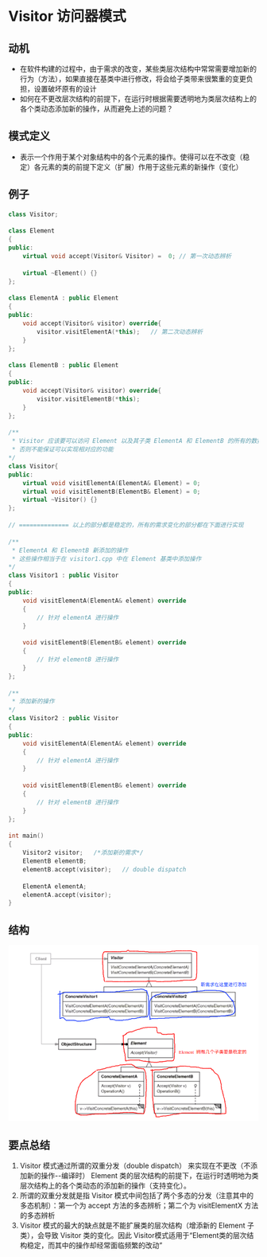 # Visitor 访问器模式

## 动机

* 在软件构建的过程中，由于需求的改变，某些类层次结构中常常需要增加新的行为（方法），如果直接在基类中进行修改，将会给子类带来很繁重的变更负担，设置破坏原有的设计
* 如何在不更改层次结构的前提下，在运行时根据需要透明地为类层次结构上的各个类动态添加新的操作，从而避免上述的问题？

## 模式定义

* 表示一个作用于某个对象结构中的各个元素的操作。使得可以在不改变（稳定）各元素的类的前提下定义（扩展）作用于这些元素的新操作（变化）

## 例子

```c++
class Visitor;

class Element 
{
public:
    virtual void accept(Visitor& Visitor) =  0; // 第一次动态辨析

    virtual ~Element() {}
};

class ElementA : public Element
{
public:
    void accept(Visitor& visitor) override{
        visitor.visitElementA(*this);   // 第二次动态辨析
    }
};

class ElementB : public Element
{
public:
    void accept(Visitor& visitor) override{
        visitor.visitElementB(*this);
    }
};

/**
 * Visitor 应该要可以访问 Element 以及其子类 ElementA 和 ElementB 的所有的数据
 * 否则不能保证可以实现相对应的功能
*/
class Visitor{
public:
    virtual void visitElementA(ElementA& Element) = 0;
    virtual void visitElementB(ElementB& Element) = 0;
    virtual ~Visitor() {}
};

// ============== 以上的部分都是稳定的，所有的需求变化的部分都在下面进行实现

/**
 * ElementA 和 ElementB 新添加的操作
 * 这些操作相当于在 visitor1.cpp 中在 Element 基类中添加操作
*/
class Visitor1 : public Visitor
{
public:
    void visitElementA(ElementA& element) override
    {
        // 针对 elementA 进行操作
    }

    void visitElementB(ElementB& element) override
    {
        // 针对 elementB 进行操作
    }
};

/**
 * 添加新的操作
*/
class Visitor2 : public Visitor
{
public:
    void visitElementA(ElementA& element) override
    {
        // 针对 elementA 进行操作
    }

    void visitElementB(ElementB& element) override
    {
        // 针对 elementB 进行操作
    }
};

int main()
{
    Visitor2 visitor;   /*添加新的需求*/
    ElementB elementB;
    elementB.accept(visitor);   // double dispatch 

    ElementA elementA;
    elementA.accept(visitor);
}
```

## 结构

![](./img/visitor1.png)

## 要点总结

1. Visitor 模式通过所谓的双重分发（double dispatch） 来实现在不更改（不添加新的操作--编译时） Element 类的层次结构的前提下，在运行时透明地为类层次结构上的各个类动态的添加新的操作（支持变化）。
2. 所谓的双重分发就是指 Visitor 模式中间包括了两个多态的分发（注意其中的多态机制）：第一个为 accept 方法的多态辨析；第二个为 visitElementX 方法的多态辨析
3. Visitor 模式的最大的缺点就是不能扩展类的层次结构（增添新的 Element 子类），会导致 Visitor 类的变化。因此 Visitor模式适用于“Element类的层次结构稳定，而其中的操作却经常面临频繁的改动”

